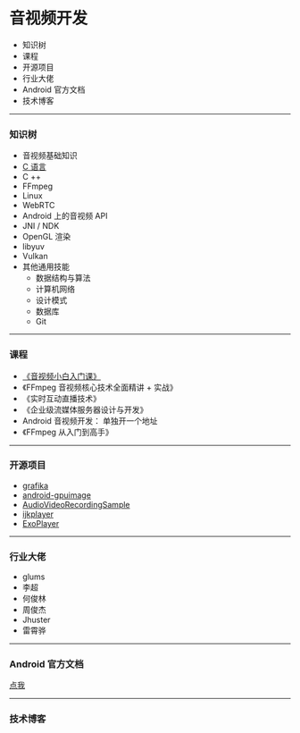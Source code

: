 # 音视频开发

- 知识树
- 课程
- 开源项目
- 行业大佬
- Android 官方文档
- 技术博客

---

### 知识树

- 音视频基础知识
- [C 语言](https://github.com/kamaihamaiha/immoc_for_c.git)
- C ++
- FFmpeg
- Linux
- WebRTC
- Android 上的音视频 API
- JNI / NDK
- OpenGL 渲染
- libyuv
- Vulkan
- 其他通用技能
  - 数据结构与算法
  - 计算机网络
  - 设计模式
  - 数据库
  - Git

---

### 课程

- [《音视频小白入门课》](https://github.com/kamaihamaiha/AV_Part1)
- 《FFmpeg 音视频核心技术全面精讲 + 实战》
- 《实时互动直播技术》
- 《企业级流媒体服务器设计与开发》
- Android 音视频开发： 单独开一个地址
- 《FFmpeg 从入门到高手》

---

### 开源项目

- [grafika](https://github.com/google/grafika)
- [android-gpuimage](https://github.com/cats-oss/android-gpuimage)
- [AudioVideoRecordingSample](http://AudioVideoRecordingSample)
- [ijkplayer](https://github.com/bilibili/ijkplayer)
- [ExoPlayer](https://github.com/google/ExoPlayer)

---

### 行业大佬

- glums
- 李超
- 何俊林
- 周俊杰
- Jhuster
- 雷霄骅

---

### Android 官方文档

[点我](https://developer.android.com/guide/topics/media)

---

### 技术博客

